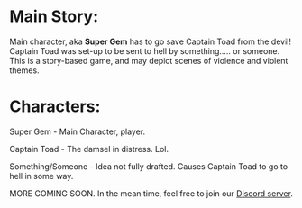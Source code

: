 # Main Story:


Main character, aka **Super Gem** has to go save Captain Toad from the devil! Captain Toad was set-up to be sent to hell by something..... or someone. This is a story-based game,
and may depict scenes of violence and violent themes. 


# Characters:

Super Gem - Main Character, player.

Captain Toad - The damsel in distress. Lol.

Something/Someone - Idea not fully drafted. Causes Captain Toad to go to hell in some way.

MORE COMING SOON. In the mean time, feel free to join our [Discord server](https://discord.gg/fbZsrNSYJJ).
